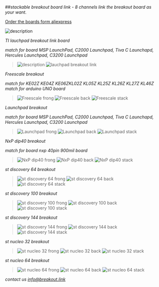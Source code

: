 
##*stackable breakout board link - 8 channels* *link the breakout board as your want.*

[Order the boards form aliexpress](http://www.aliexpress.com/store/1995360)

![description](/images/description.png)


*TI lauchpad breakout link board*

*match for board MSP LaunchPad, C2000 Launchpad, Tiva C Launchapd, Hercules Launchpad, C3200 Launchpad*
> ![description](/images/lp-40.png)
> ![lauchpad breakout link](/images/lp-40.jpg)

*Freescale breakout*

*match for KE02Z KE04Z KE06ZKL02Z KL05Z KL25Z KL26Z KL27Z KL46Z*
*match for arduino UNO board*
>![Freescale frong](/images/fdmFront.png)
>![Freescale back](/images/fdmBack.png)
>![Freescale stack](/images/fdmStack.png)

*Launchpad breakout*

*match for board MSP LaunchPad, C2000 Launchpad, Tiva C Launchapd, Hercules Launchpad, C3200 Launchpad*
>![Launchpad frong](/images/lpFront.png)
>![Launchpad back](/images/lpBack.png)
>![Launchpad stack](/images/lpStack.png)

*NxP dip40 breakout*

*match for board nxp 40pin 900mil board*
>![NxP dip40 frong](/images/xpFront.png)
>![NxP dip40 back](/images/xpBack.png)
>![NxP dip40 stack](/images/xpStack.png)

*st discovery 64 breakout*
>![st discovery 64 frong](/images/dis64Front.png)
>![st discovery 64 back](/images/dis64Back.png)
>![st discovery 64 stack](/images/dis64Stack.png)

*st discovery 100 breakout*
>![st discovery 100 frong](/images/dis100Front.png)
>![st discovery 100 back](/images/dis100Back.png)
>![st discovery 100 stack](/images/dis100Stack.png)

*st discovery 144 breakout*
>![st discovery 144 frong](/images/dis144Front.png)
>![st discovery 144 back](/images/dis144Back.png)
>![st discovery 144 stack](/images/dis144Stack.png)

*st nucleo 32 breakout*
>![st nucleo 32 frong](/images/nu32Front.png)
>![st nucleo 32 back](/images/nu32Back.png)
>![st nucleo 32 stack](/images/nu32Stack.png)

*st nucleo 64 breakout*
>![st nucleo 64 frong](/images/nu64Front.png)
>![st nucleo 64 back](/images/nu64Back.png)
>![st nucleo 64 stack](/images/nu64Stack.png)

*contact us info@breakout.link*
